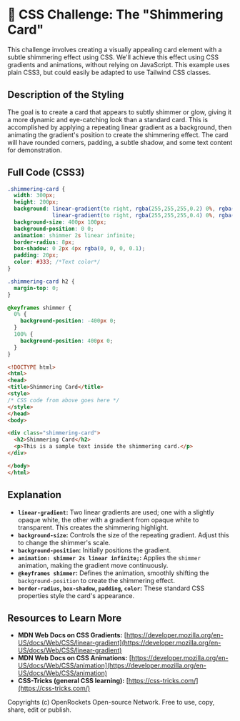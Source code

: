 # 🐞 CSS Challenge:  The "Shimmering Card"


This challenge involves creating a visually appealing card element with a subtle shimmering effect using CSS.  We'll achieve this effect using CSS gradients and animations, without relying on JavaScript.  This example uses plain CSS3, but could easily be adapted to use Tailwind CSS classes.


## Description of the Styling

The goal is to create a card that appears to subtly shimmer or glow, giving it a more dynamic and eye-catching look than a standard card. This is accomplished by applying a repeating linear gradient as a background, then animating the gradient's position to create the shimmering effect. The card will have rounded corners, padding, a subtle shadow, and some text content for demonstration.


## Full Code (CSS3)

```css
.shimmering-card {
  width: 300px;
  height: 200px;
  background: linear-gradient(to right, rgba(255,255,255,0.2) 0%, rgba(255,255,255,0.2) 100%),
              linear-gradient(to right, rgba(255,255,255,0.4) 0%, rgba(255,255,255,0) 100%);
  background-size: 400px 100px;
  background-position: 0 0;
  animation: shimmer 2s linear infinite;
  border-radius: 8px;
  box-shadow: 0 2px 4px rgba(0, 0, 0, 0.1);
  padding: 20px;
  color: #333; /*Text color*/
}

.shimmering-card h2 {
  margin-top: 0;
}

@keyframes shimmer {
  0% {
    background-position: -400px 0;
  }
  100% {
    background-position: 400px 0;
  }
}
```

```html
<!DOCTYPE html>
<html>
<head>
<title>Shimmering Card</title>
<style>
/* CSS code from above goes here */
</style>
</head>
<body>

<div class="shimmering-card">
  <h2>Shimmering Card</h2>
  <p>This is a sample text inside the shimmering card.</p>
</div>

</body>
</html>
```


## Explanation

* **`linear-gradient`:**  Two linear gradients are used; one with a slightly opaque white, the other with a gradient from opaque white to transparent. This creates the shimmering highlight.
* **`background-size`:** Controls the size of the repeating gradient.  Adjust this to change the shimmer's scale.
* **`background-position`:**  Initially positions the gradient.
* **`animation: shimmer 2s linear infinite;`:**  Applies the `shimmer` animation, making the gradient move continuously.
* **`@keyframes shimmer`:** Defines the animation, smoothly shifting the `background-position` to create the shimmering effect.
* **`border-radius`, `box-shadow`, `padding`, `color`:**  These standard CSS properties style the card's appearance.


## Resources to Learn More

* **MDN Web Docs on CSS Gradients:** [https://developer.mozilla.org/en-US/docs/Web/CSS/linear-gradient](https://developer.mozilla.org/en-US/docs/Web/CSS/linear-gradient)
* **MDN Web Docs on CSS Animations:** [https://developer.mozilla.org/en-US/docs/Web/CSS/animation](https://developer.mozilla.org/en-US/docs/Web/CSS/animation)
* **CSS-Tricks (general CSS learning):** [https://css-tricks.com/](https://css-tricks.com/)


Copyrights (c) OpenRockets Open-source Network. Free to use, copy, share, edit or publish.


